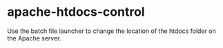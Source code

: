 # apache-htdocs-control
Use the batch file launcher to change the location of the htdocs folder on the Apache server.
